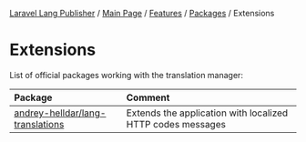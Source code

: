 [Laravel Lang Publisher][link_source] / [Main Page](../../index.md) / [Features](../index.md) / [Packages](index.md) / Extensions

# Extensions

List of official packages working with the translation manager:

| Package | Comment |
|:---|:---|
| [andrey-helldar/lang-translations](https://github.com/andrey-helldar/lang-translations) | Extends the application with localized  HTTP codes messages |

[link_source]:  https://github.com/andrey-helldar/laravel-lang-publisher
